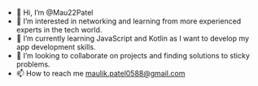 - 👋 Hi, I’m @Mau22Patel
- 👀 I’m interested in networking and learning from more experienced experts in the tech world. 
- 🌱 I’m currently learning JavaScript and Kotlin as I want to develop my app development skills. 
- 💞️ I’m looking to collaborate on projects and finding solutions to sticky problems.  
- 📫 How to reach me maulik.patel0588@gmail.com 

<!---
Mau22Patel/Mau22Patel is a ✨ special ✨ repository because its `README.md` (this file) appears on your GitHub profile.
You can click the Preview link to take a look at your changes.
--->
